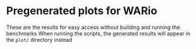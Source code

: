 # Pregenerated plots for WARio

These are the results for easy access without building and running the benchmarks
When running the scripts, the generated results will appear in the `plot/` directory instead

